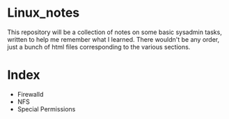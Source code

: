 # Linux_notes
This repository will be a collection of notes on some basic sysadmin tasks, written to help me remember what I learned.
There wouldn't be any order, just a bunch of html files corresponding to the various sections.

# Index
* Firewalld
* NFS
* Special Permissions
